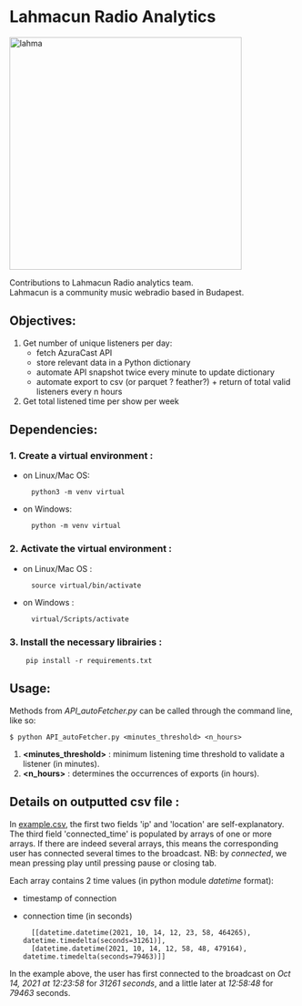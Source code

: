 # Lahmacun Radio Analytics

<img width="408" alt="lahma" src="https://user-images.githubusercontent.com/84317349/139689563-4ab78163-26f0-4a4c-a745-847eecfbfd55.png">

Contributions to Lahmacun Radio analytics team.<br>
Lahmacun is a community music webradio based in Budapest.

## Objectives:
1. Get number of unique listeners per day:
    + fetch AzuraCast API
    + store relevant data in a Python dictionary
    + automate API snapshot twice every minute to update dictionary
    + automate export to csv (or parquet ? feather?) + return of total valid listeners every n hours
2. Get total listened time per show per week

## Dependencies:

### 1. Create a virtual environment : 
+ on Linux/Mac OS: 

        python3 -m venv virtual
+ on Windows:

        python -m venv virtual
        
### 2. Activate the virtual environment :
+ on Linux/Mac OS : 
        
        source virtual/bin/activate
+ on Windows :

        virtual/Scripts/activate
        
### 3. Install the necessary librairies :

        pip install -r requirements.txt

## Usage:
Methods from *API_autoFetcher.py* can be called through the command line, like so:

    $ python API_autoFetcher.py <minutes_threshold> <n_hours>

1. **<minutes_threshold>** : minimum listening time threshold to validate a listener (in minutes).
2. **<n_hours>** : determines the occurrences of exports (in hours).

## Details on outputted csv file :

In [example.csv](/example.csv), the first two fields 'ip' and 'location' are self-explanatory. The third field 'connected_time' is populated by arrays of one or more arrays. If there are indeed several arrays, this means the corresponding user has connected several times to the broadcast. NB: by *connected*, we mean pressing play until pressing pause or closing tab.

Each array contains 2 time values (in python module *datetime* format):
+ timestamp of connection
+ connection time (in seconds)

        [[datetime.datetime(2021, 10, 14, 12, 23, 58, 464265), datetime.timedelta(seconds=31261)], 
        [datetime.datetime(2021, 10, 14, 12, 58, 48, 479164), datetime.timedelta(seconds=79463)]]
        
In the example above, the user has first connected to the broadcast on *Oct 14, 2021 at 12:23:58* for *31261 seconds*, and a little later at *12:58:48* for *79463* seconds.

